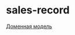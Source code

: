 # sales-record

[Доменная модель](https://miro.com/app/board/uXjVNRh7DPk=/?share_link_id=991775473069)
